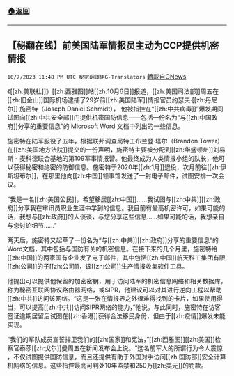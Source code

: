 ###  [:house:返回](README.md)
---


## 【秘翻在线】前美国陆军情报员主动为CCP提供机密情报
`10/7/2023 11:48 PM UTC 秘密翻譯組G-Translators` [轉載自GNews](https://gnews.org/articles/1800952)

         


《[[zh:美联社]]》[[zh:西雅图]]站[[zh:10月6日]]报道，[[zh:美国司法部]]周五在[[zh:旧金山]]国际机场逮捕了29岁前[[zh:美国陆军]]情报官员约瑟夫·[[zh:丹尼尔]]·施密特（Joseph Daniel Schmidt）， 他被指控在“[[zh:中共病毒]]”爆发期间试图向[[zh:中共安全部]]门提供机密国防信息——包括一份名为“与[[zh:中国政府]]分享的重要信息”的 Microsoft Word 文档中列出的一些信息。

施密特在陆军服役了五年，根据联邦调查局特工布兰登·塔尔（Brandon Tower）在[[zh:美国地方法院]]提交的一份声明，施密特主要被分配到[[zh:华盛顿州]]刘易斯 - 麦科德联合基地的第109军事情报营。他最终成为人类情报小组的队长，他可以获得秘密和绝密的防御信息。施密特于2020年[[zh:1月]]退役，次月前往[[zh:伊斯坦布尔]]，在那里他向[[zh:中国]]领事馆发送了一封电子邮件，试图安排一次会议。

“我是一名[[zh:美国公民]]，希望移居[[zh:中国]]……我试图与[[zh:中共]][[zh:政府]]分享我在审讯员职业生涯中学到的信息。我目前有最高机密许可，如果可能的话，我想与[[zh:政府]]的人谈谈，与您分享这些信息……如果可能的话，我想亲自与您讨论细节……”

两天后，施密特又起草了一份名为“与[[zh:中共]][[zh:政府]]分享的重要信息”的Word文档，其中包括与国防有关的机密信息。在接下来的几个月里，施密特给[[zh:中国]]的两家国有企业发了电子邮件，其中包括[[zh:中国]]航天科工集团有限[[zh:公司]]的子[[zh:公司]]，该[[zh:公司]]生产情报收集软件工具。

他提出可以提供他保留的加密密钥，用于访问陆军的机密信息网络和相关数据库，称为秘密互联网协议路由器网络，或SIPR，他建议可以对其进行逆向工程以帮助[[zh:中共]]访问该网络。“这是一张在情报界之外很难得找到的卡片，如果使用得当，可以提高[[zh:中共]]访问SIPR网络的能力，”他说。与此同时，施密特在访客签证逾期居留后试图在[[zh:香港]]获得合法移民身份，但由于[[zh:疫情]]爆发未能实现。

“我们的军队成员宣誓捍卫我们的[[zh:国家]]和宪法，”[[zh:西雅图]][[zh:美国]]检察官泰莎[[zh:戈尔]]曼周五在新闻发布会上说。“这名前军人的所谓行为令人震惊 ，不仅试图提供国防信息，而且还提供有助于外国对手访问[[zh:国防部]]安全计算机网络的信息。这些指控最高可判处10年监禁和250万[[zh:美元]]的罚款。
